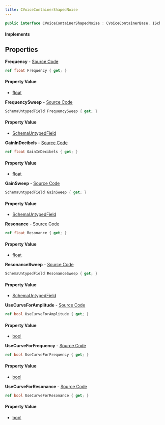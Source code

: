 ```yaml
---
title: CVoiceContainerShapedNoise
---
```


```csharp
public interface CVoiceContainerShapedNoise : CVoiceContainerBase, ISchemaClass<CVoiceContainerBase>, ISchemaClass<CVoiceContainerShapedNoise>, ISchemaField, ISchemaClass, INativeHandle
```

#### Implements

## Properties

**Frequency** - [Source Code](https://github.com/swiftly-solution/swiftlys2/blob/master/managed/src/SwiftlyS2.Generated/Schemas/Interfaces/CVoiceContainerShapedNoise.cs#L18)

```csharp
ref float Frequency { get; }
```

#### Property Value

- [float](https://learn.microsoft.com/dotnet/api/system.single)

**FrequencySweep** - [Source Code](https://github.com/swiftly-solution/swiftlys2/blob/master/managed/src/SwiftlyS2.Generated/Schemas/Interfaces/CVoiceContainerShapedNoise.cs#L21)

```csharp
SchemaUntypedField FrequencySweep { get; }
```

#### Property Value

- [SchemaUntypedField](/docs/api/shared/schemas/schemauntypedfield)

**GainInDecibels** - [Source Code](https://github.com/swiftly-solution/swiftlys2/blob/master/managed/src/SwiftlyS2.Generated/Schemas/Interfaces/CVoiceContainerShapedNoise.cs#L32)

```csharp
ref float GainInDecibels { get; }
```

#### Property Value

- [float](https://learn.microsoft.com/dotnet/api/system.single)

**GainSweep** - [Source Code](https://github.com/swiftly-solution/swiftlys2/blob/master/managed/src/SwiftlyS2.Generated/Schemas/Interfaces/CVoiceContainerShapedNoise.cs#L35)

```csharp
SchemaUntypedField GainSweep { get; }
```

#### Property Value

- [SchemaUntypedField](/docs/api/shared/schemas/schemauntypedfield)

**Resonance** - [Source Code](https://github.com/swiftly-solution/swiftlys2/blob/master/managed/src/SwiftlyS2.Generated/Schemas/Interfaces/CVoiceContainerShapedNoise.cs#L25)

```csharp
ref float Resonance { get; }
```

#### Property Value

- [float](https://learn.microsoft.com/dotnet/api/system.single)

**ResonanceSweep** - [Source Code](https://github.com/swiftly-solution/swiftlys2/blob/master/managed/src/SwiftlyS2.Generated/Schemas/Interfaces/CVoiceContainerShapedNoise.cs#L28)

```csharp
SchemaUntypedField ResonanceSweep { get; }
```

#### Property Value

- [SchemaUntypedField](/docs/api/shared/schemas/schemauntypedfield)

**UseCurveForAmplitude** - [Source Code](https://github.com/swiftly-solution/swiftlys2/blob/master/managed/src/SwiftlyS2.Generated/Schemas/Interfaces/CVoiceContainerShapedNoise.cs#L30)

```csharp
ref bool UseCurveForAmplitude { get; }
```

#### Property Value

- [bool](https://learn.microsoft.com/dotnet/api/system.boolean)

**UseCurveForFrequency** - [Source Code](https://github.com/swiftly-solution/swiftlys2/blob/master/managed/src/SwiftlyS2.Generated/Schemas/Interfaces/CVoiceContainerShapedNoise.cs#L16)

```csharp
ref bool UseCurveForFrequency { get; }
```

#### Property Value

- [bool](https://learn.microsoft.com/dotnet/api/system.boolean)

**UseCurveForResonance** - [Source Code](https://github.com/swiftly-solution/swiftlys2/blob/master/managed/src/SwiftlyS2.Generated/Schemas/Interfaces/CVoiceContainerShapedNoise.cs#L23)

```csharp
ref bool UseCurveForResonance { get; }
```

#### Property Value

- [bool](https://learn.microsoft.com/dotnet/api/system.boolean)

